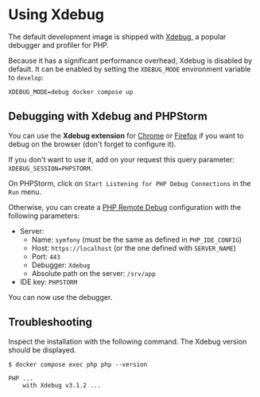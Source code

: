 # Using Xdebug

The default development image is shipped with [Xdebug](https://xdebug.org/),
a popular debugger and profiler for PHP.

Because it has a significant performance overhead, Xdebug is disabled by default.
It can be enabled by setting the `XDEBUG_MODE` environment variable to `develop`:

```
XDEBUG_MODE=debug docker compose up
```

## Debugging with Xdebug and PHPStorm

You can use the **Xdebug extension** for [Chrome](https://chrome.google.com/webstore/detail/xdebug-helper/eadndfjplgieldjbigjakmdgkmoaaaoc) or [Firefox](https://addons.mozilla.org/fr/firefox/addon/xdebug-helper-for-firefox/) if you want to debug on the browser (don't forget to configure it).

If you don't want to use it, add on your request this query parameter: `XDEBUG_SESSION=PHPSTORM`.

On PHPStorm, click on `Start Listening for PHP Debug Connections` in the `Run` menu.

Otherwise, you can create a [PHP Remote Debug](https://www.jetbrains.com/help/phpstorm/creating-a-php-debug-server-configuration.html) configuration with the following parameters:

* Server:
  * Name: `symfony` (must be the same as defined in `PHP_IDE_CONFIG`)
  * Host: `https://localhost` (or the one defined with `SERVER_NAME`)
  * Port: `443`
  * Debugger: `Xdebug`
  * Absolute path on the server: `/srv/app`
* IDE key: `PHPSTORM`

You can now use the debugger.

## Troubleshooting

Inspect the installation with the following command. The Xdebug version should be displayed.

```console
$ docker compose exec php php --version

PHP ...
    with Xdebug v3.1.2 ...
```
